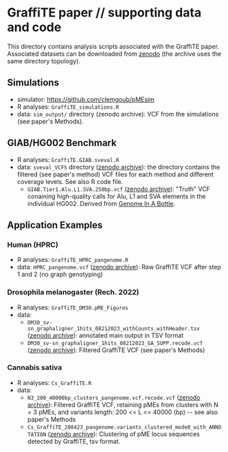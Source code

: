 # GraffiTE paper // supporting data and code

This directory contains analysis scripts associated with the GraffiTE paper. 
Associated datasets can be downloaded from [zenodo](https://zenodo.org/record/8400868) (the archive uses the same directory topology).

## Simulations

- simulator: https://github.com/clemgoub/pMEsim
- R analyses: `GraffiTE_simulations.R`
- data: `sim_output/` directory (zenodo archive): VCF from the simulations (see paper's Methods).

## GIAB/HG002 Benchmark

- R analyses: `GraffiTE.GIAB.sveval.R`
- data: `sveval_VCFS` directory ([zenodo archive](https://zenodo.org/record/8400868)): the directory contains the filtered (see paper's method) VCF files for each method and different coverage levels. See also R code file.
	- `GIAB.Tier1.Alu.L1.SVA.250bp.vcf` ([zenodo archive](https://zenodo.org/record/8400868)): "Truth" VCF conaining high-quality calls for Alu, L1 and SVA elements in the individual HG002. Derived from [Genome In A Bottle](https://ftp-trace.ncbi.nlm.nih.gov/ReferenceSamples/giab/data/AshkenazimTrio/analysis/NIST_SVs_Integration_v0.6/).
 
## Application Examples

### Human (HPRC)

- R analyses: `GraffiTE_HPRC_pangenome.R`
- data: `HPRC_pangenome.vcf` ([zenodo archive](https://zenodo.org/record/8400868)): Raw GraffiTE VCF after step 1 and 2 (no graph genotyping)

### Drosophila melanogaster (Rech. 2022)

- R analyses: `GraffiTE_DM30.pME_Figures`
- data:
	- `DM30_sv-sn_graphaligner_1hits_08212023_withCounts_withHeader.tsv` ([zenodo archive](https://zenodo.org/record/8400868)): annotated main output in TSV format
	- `DM30_sv-sn_graphaligner_1hits_08212023_GA_SUPP.recode.vcf` ([zenodo archive](https://zenodo.org/record/8400868)): Filtered GraffiTE VCF (see paper's Methods)

### Cannabis sativa

- R analyses: `Cs_GraffiTE.R`
- data:
	- `N3_200_40000bp_clusters_pangenome.vcf.recode.vcf` ([zenodo archive](https://zenodo.org/record/8400868)): Filtered GraffiTE VCF, retaining pMEs from clusters with N = 3 pMEs, and variants length:  200 <= L <= 40000 (bp) -- see also paper's Methods
	- `Cs_GraffiTE_280423_pangenome.variants_clustered_mode0_with_ANNOTATION` ([zenodo archive](https://zenodo.org/record/8400868)): Clustering of pME locus sequences detected by GraffiTE, tsv format.

